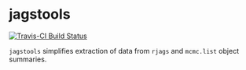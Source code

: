 # jagstools
[![Travis-CI Build Status](https://travis-ci.org/johnbaums/jagstools.svg?branch=master)](https://travis-ci.org/johnbaums/jagstools)

`jagstools` simplifies extraction of data from `rjags` and `mcmc.list` object
summaries. 